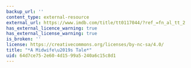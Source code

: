 ```yaml
---
backup_url: ''
content_type: external-resource
external_url: https://www.imdb.com/title/tt0117044/?ref_=fn_al_tt_2
has_external_licence_warning: true
has_external_license_warning: true
is_broken: ''
license: https://creativecommons.org/licenses/by-nc-sa/4.0/
title: "*A Midwife\u2019s Tale*"
uid: 64d7ce75-2e60-4d15-99a5-240a6c15c8d1
---
```


